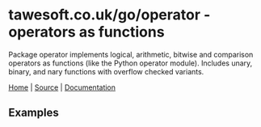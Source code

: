 tawesoft.co.uk/go/operator - operators as functions
================================================================================

Package operator implements logical, arithmetic, bitwise and comparison
operators as functions (like the Python operator module). Includes unary,
binary, and nary functions with overflow checked variants.

[Home](https://www.tawesoft.co.uk/go) | [Source](https://github.com/tawesoft/go/tree/master/operator) | [Documentation](https://godoc.org/tawesoft.co.uk/go/operator)


Examples
--------------------------------------------------------------------------------




